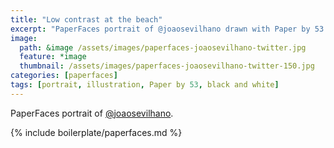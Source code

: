 ```yaml
---
title: "Low contrast at the beach"
excerpt: "PaperFaces portrait of @joaosevilhano drawn with Paper by 53 on an iPad."
image: 
  path: &image /assets/images/paperfaces-joaosevilhano-twitter.jpg 
  feature: *image
  thumbnail: /assets/images/paperfaces-joaosevilhano-twitter-150.jpg
categories: [paperfaces]
tags: [portrait, illustration, Paper by 53, black and white]
---
```


PaperFaces portrait of [@joaosevilhano](https://twitter.com/joaosevilhano).

{% include boilerplate/paperfaces.md %}
